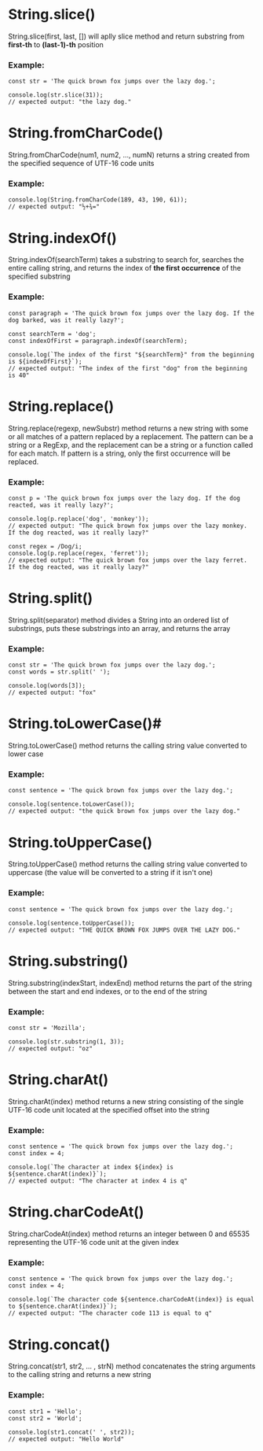 # String.slice() #
String.slice(first, last, []) will aplly slice method and return substring from **first-th** to **(last-1)-th** position
### Example: ###
```
const str = 'The quick brown fox jumps over the lazy dog.';

console.log(str.slice(31));
// expected output: "the lazy dog."
```

# String.fromCharCode() #
String.fromCharCode(num1, num2, ..., numN) returns a string created from the specified sequence of UTF-16 code units

### Example: ###
```
console.log(String.fromCharCode(189, 43, 190, 61));
// expected output: "½+¾="
```


# String.indexOf() #
String.indexOf(searchTerm) takes a substring to search for, searches the entire calling string, and returns the index of **the first occurrence** of the specified substring
### Example: ###
```
const paragraph = 'The quick brown fox jumps over the lazy dog. If the dog barked, was it really lazy?';

const searchTerm = 'dog';
const indexOfFirst = paragraph.indexOf(searchTerm);

console.log(`The index of the first "${searchTerm}" from the beginning is ${indexOfFirst}`);
// expected output: "The index of the first "dog" from the beginning is 40"
```


# String.replace() #
String.replace(regexp, newSubstr) method returns a new string with some or all matches of a pattern replaced by a replacement. The pattern can be a string or a RegExp, and the replacement can be a string or a function called for each match. If pattern is a string, only the first occurrence will be replaced.
### Example: ###
```
const p = 'The quick brown fox jumps over the lazy dog. If the dog reacted, was it really lazy?';

console.log(p.replace('dog', 'monkey'));
// expected output: "The quick brown fox jumps over the lazy monkey. If the dog reacted, was it really lazy?"

const regex = /Dog/i;
console.log(p.replace(regex, 'ferret'));
// expected output: "The quick brown fox jumps over the lazy ferret. If the dog reacted, was it really lazy?"
```


# String.split() #
String.split(separator) method divides a String into an ordered list of substrings, puts these substrings into an array, and returns the array
### Example: ###
```
const str = 'The quick brown fox jumps over the lazy dog.';
const words = str.split(' ');

console.log(words[3]);
// expected output: "fox"
```


# String.toLowerCase()#
String.toLowerCase() method returns the calling string value converted to lower case
### Example: ###
```
const sentence = 'The quick brown fox jumps over the lazy dog.';

console.log(sentence.toLowerCase());
// expected output: "the quick brown fox jumps over the lazy dog."
```


# String.toUpperCase() #
String.toUpperCase() method returns the calling string value converted to uppercase (the value will be converted to a string if it isn't one)
### Example: ###
```
const sentence = 'The quick brown fox jumps over the lazy dog.';

console.log(sentence.toUpperCase());
// expected output: "THE QUICK BROWN FOX JUMPS OVER THE LAZY DOG."
```


# String.substring() #
String.substring(indexStart, indexEnd) method returns the part of the string between the start and end indexes, or to the end of the string
### Example: ###
```
const str = 'Mozilla';

console.log(str.substring(1, 3));
// expected output: "oz"
```


# String.charAt() #
String.charAt(index) method returns a new string consisting of the single UTF-16 code unit located at the specified offset into the string
### Example: ###
```
const sentence = 'The quick brown fox jumps over the lazy dog.';
const index = 4;

console.log(`The character at index ${index} is ${sentence.charAt(index)}`);
// expected output: "The character at index 4 is q"
```


# String.charCodeAt() #
String.charCodeAt(index) method returns an integer between 0 and 65535 representing the UTF-16 code unit at the given index
### Example: ###
```
const sentence = 'The quick brown fox jumps over the lazy dog.';
const index = 4;

console.log(`The character code ${sentence.charCodeAt(index)} is equal to ${sentence.charAt(index)}`);
// expected output: "The character code 113 is equal to q"
```


# String.concat() #
String.concat(str1, str2, ... , strN) method concatenates the string arguments to the calling string and returns a new string
### Example: ###
```
const str1 = 'Hello';
const str2 = 'World';

console.log(str1.concat(' ', str2));
// expected output: "Hello World"
```
